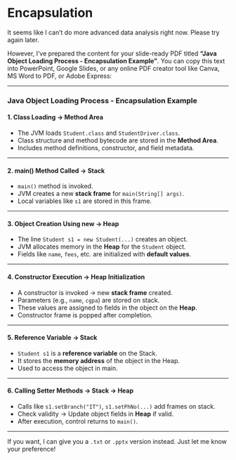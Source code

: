 # Encapsulation
It seems like I can’t do more advanced data analysis right now. Please try again later.

However, I’ve prepared the content for your slide-ready PDF titled **“Java Object Loading Process - Encapsulation Example”**. You can copy this text into PowerPoint, Google Slides, or any online PDF creator tool like Canva, MS Word to PDF, or Adobe Express:

---

### **Java Object Loading Process - Encapsulation Example**

#### **1. Class Loading -> Method Area**

* The JVM loads `Student.class` and `StudentDriver.class`.
* Class structure and method bytecode are stored in the **Method Area**.
* Includes method definitions, constructor, and field metadata.

---

#### **2. main() Method Called -> Stack**

* `main()` method is invoked.
* JVM creates a new **stack frame** for `main(String[] args)`.
* Local variables like `s1` are stored in this frame.

---

#### **3. Object Creation Using new -> Heap**

* The line `Student s1 = new Student(...)` creates an object.
* JVM allocates memory in the **Heap** for the `Student` object.
* Fields like `name`, `fees`, etc. are initialized with **default values**.

---

#### **4. Constructor Execution -> Heap Initialization**

* A constructor is invoked → new **stack frame** created.
* Parameters (e.g., `name`, `cgpa`) are stored on stack.
* These values are assigned to fields in the object on the **Heap**.
* Constructor frame is popped after completion.

---

#### **5. Reference Variable -> Stack**

* `Student s1` is a **reference variable** on the Stack.
* It stores the **memory address** of the object in the Heap.
* Used to access the object in main.

---

#### **6. Calling Setter Methods -> Stack -> Heap**

* Calls like `s1.setBranch("IT")`, `s1.setPhNo(...)` add frames on stack.
* Check validity → Update object fields in **Heap** if valid.
* After execution, control returns to `main()`.

---

If you want, I can give you a `.txt` or `.pptx` version instead. Just let me know your preference!
